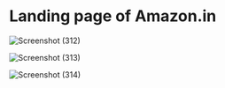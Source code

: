 # Landing page of Amazon.in

![Screenshot (312)](https://github.com/Moinak-Developer/Projects/assets/161134926/9d6b377c-b037-428d-94c9-3102a3dc4e85)

![Screenshot (313)](https://github.com/Moinak-Developer/Projects/assets/161134926/85bc07c6-f794-435e-93a3-e8ef24567431)

![Screenshot (314)](https://github.com/Moinak-Developer/Projects/assets/161134926/30b77725-3444-411b-a115-db4a2e7ab565)
